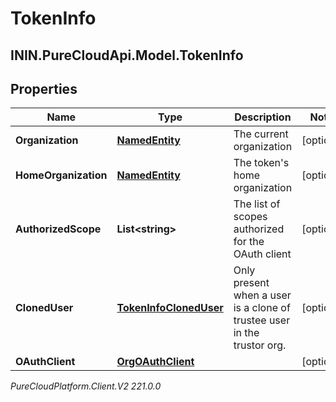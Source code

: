# TokenInfo

## ININ.PureCloudApi.Model.TokenInfo

## Properties

|Name | Type | Description | Notes|
|------------ | ------------- | ------------- | -------------|
| **Organization** | [**NamedEntity**](NamedEntity) | The current organization | [optional] |
| **HomeOrganization** | [**NamedEntity**](NamedEntity) | The token&#39;s home organization | [optional] |
| **AuthorizedScope** | **List&lt;string&gt;** | The list of scopes authorized for the OAuth client | [optional] |
| **ClonedUser** | [**TokenInfoClonedUser**](TokenInfoClonedUser) | Only present when a user is a clone of trustee user in the trustor org. | [optional] |
| **OAuthClient** | [**OrgOAuthClient**](OrgOAuthClient) |  | [optional] |



_PureCloudPlatform.Client.V2 221.0.0_
